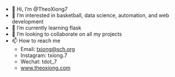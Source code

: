 - 👋 Hi, I’m @TheoXiong7
- 👀 I’m interested in basketball, data science, automation, and web development
- 🌱 I’m currently learning flask
- 💞️ I’m looking to collaborate on all my projects
- 📫 How to reach me
  - Email: txiong@sch.org
  - Instagram: txiong.7
  - Wechat: tdot_7
  - www.theoxiong.com
<!---
TheoXiong7/TheoXiong7 is a ✨ special ✨ repository because its `README.md` (this file) appears on your GitHub profile.
You can click the Preview link to take a look at your changes.
--->
